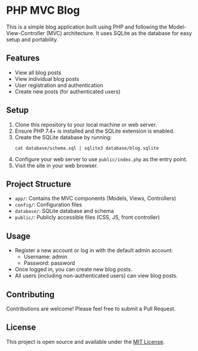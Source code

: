 # PHP MVC Blog

This is a simple blog application built using PHP and following the Model-View-Controller (MVC) architecture. It uses SQLite as the database for easy setup and portability.

## Features

- View all blog posts
- View individual blog posts
- User registration and authentication
- Create new posts (for authenticated users)

## Setup

1. Clone this repository to your local machine or web server.
2. Ensure PHP 7.4+ is installed and the SQLite extension is enabled.
3. Create the SQLite database by running:
   ```
   cat database/schema.sql | sqlite3 database/blog.sqlite
   ```
4. Configure your web server to use `public/index.php` as the entry point.
5. Visit the site in your web browser.

## Project Structure

- `app/`: Contains the MVC components (Models, Views, Controllers)
- `config/`: Configuration files
- `database/`: SQLite database and schema
- `public/`: Publicly accessible files (CSS, JS, front controller)

## Usage

- Register a new account or log in with the default admin account:
  - Username: admin
  - Password: password
- Once logged in, you can create new blog posts.
- All users (including non-authenticated users) can view blog posts.

## Contributing

Contributions are welcome! Please feel free to submit a Pull Request.

## License

This project is open source and available under the [MIT License](LICENSE).
